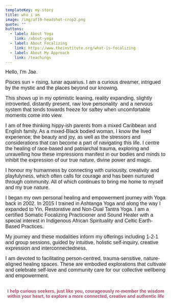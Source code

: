 ```yaml
---
templateKey: my-story
title: who i am
image: /img/af19-headshot-crop2.png
quote: ""
buttons:
  - label: About Yoga
    link: /about-yoga
  - label: About Focalizing
    link: https://www.theinstitute.org/what-is-focalizing
  - label: About My Approach
    link: /teachings
---
```

<p style="text-align: left;"><span style="font-family: 'trebuchet ms', geneva, sans-serif; font-size: 12pt;">Hello, I'm Jae. </span></p>
<p style="text-align: left;"><span style="font-family: 'trebuchet ms', geneva, sans-serif; font-size: 12pt;">Pisces sun + rising, lunar aquarius. I am a curious dreamer, intrigued by the mystic and the places beyond our knowing.</span></p>
<p style="text-align: left;"><span style="font-size: 12pt; font-family: 'trebuchet ms', geneva, sans-serif;">This shows up in my optimistic leaning, reality expanding, slightly introverted, distantly present, raw love personality&nbsp; and a nervous system that tends towards freeze for saftey when uncomfortable moments come into view.</span></p>
<p style="text-align: left;"><span style="font-family: 'trebuchet ms', geneva, sans-serif; font-size: 12pt;">I am of free thinking hippy-ish parents from a mixed Caribbean and English family. As a mixed-Black bodied woman, I know the lived experience; the beauty and joy, as well as the stressors and considerations that can become a part of navigating this life. I centre the healing of race-based and patriarchal trauma, exploring and unravelling how these impressions manifest in our bodies and minds to inhibit the expression of our true nature, divine power and magic.</span></p>
<p style="text-align: left;"><span style="font-family: 'trebuchet ms', geneva, sans-serif; font-size: 12pt;">I honour my humanness by connecting with curiousity, creativity and playfulyness, which often calls for courage and has been nurtured through community. All of which continues to bring me home to myself and my true nature.</span></p>
<p style="text-align: left;"><span style="font-family: 'trebuchet ms', geneva, sans-serif; font-size: 12pt;">I began my own personal healing and empowerment journey with Yoga back in 2002. In 2015 I trained in Ashtanga Yoga and along the way I expanded to Yin, Restorative and Non-Dual Tantra Yoga. I am a certified Somatic Focalizing Practicioner and Sound Healer with a special interest in Indigenous African Spirituality and Celtic Earth-Based Practices.</span></p>
<p style="text-align: left;"><span style="font-family: 'trebuchet ms', geneva, sans-serif; font-size: 12pt;">My journey and these modalities inform my offerings including 1-2-1 and group sessions, guided by intuitive, holistic self-inquiry, creative expression and interconnectedness.</span></p>
<p style="text-align: left;"><span style="font-family: 'trebuchet ms', geneva, sans-serif; font-size: 12pt;">I am devoted to facilitating person-centred, trauma-sensitive, nature-aligned healing spaces. These are embodied explorations that cultivate and celebrate self-love and community care for our collective wellbeing and empowerment.</span></p>
<p style="text-align: center;"><br><span style="font-family: 'trebuchet ms', geneva, sans-serif;"><strong><span style="color: rgb(176, 70, 100);">I help curious seekers, just like you, courageously re-member the wisdom within your heart, to explore a more connected, creative and authentic life</span></strong></span></p>